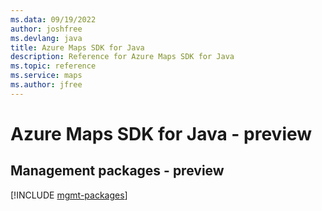 ```yaml
---
ms.data: 09/19/2022
author: joshfree
ms.devlang: java
title: Azure Maps SDK for Java
description: Reference for Azure Maps SDK for Java
ms.topic: reference
ms.service: maps
ms.author: jfree
---
```

# Azure Maps SDK for Java - preview

## Management packages - preview
[!INCLUDE [mgmt-packages](maps-mgmt-index.md)]
